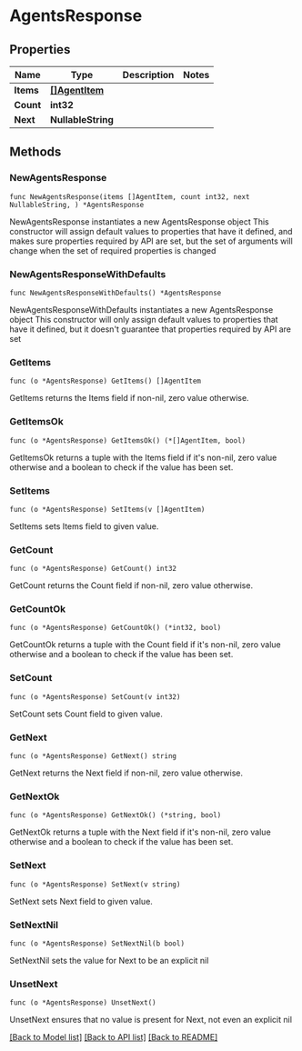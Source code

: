 # AgentsResponse

## Properties

Name | Type | Description | Notes
------------ | ------------- | ------------- | -------------
**Items** | [**[]AgentItem**](AgentItem.md) |  | 
**Count** | **int32** |  | 
**Next** | **NullableString** |  | 

## Methods

### NewAgentsResponse

`func NewAgentsResponse(items []AgentItem, count int32, next NullableString, ) *AgentsResponse`

NewAgentsResponse instantiates a new AgentsResponse object
This constructor will assign default values to properties that have it defined,
and makes sure properties required by API are set, but the set of arguments
will change when the set of required properties is changed

### NewAgentsResponseWithDefaults

`func NewAgentsResponseWithDefaults() *AgentsResponse`

NewAgentsResponseWithDefaults instantiates a new AgentsResponse object
This constructor will only assign default values to properties that have it defined,
but it doesn't guarantee that properties required by API are set

### GetItems

`func (o *AgentsResponse) GetItems() []AgentItem`

GetItems returns the Items field if non-nil, zero value otherwise.

### GetItemsOk

`func (o *AgentsResponse) GetItemsOk() (*[]AgentItem, bool)`

GetItemsOk returns a tuple with the Items field if it's non-nil, zero value otherwise
and a boolean to check if the value has been set.

### SetItems

`func (o *AgentsResponse) SetItems(v []AgentItem)`

SetItems sets Items field to given value.


### GetCount

`func (o *AgentsResponse) GetCount() int32`

GetCount returns the Count field if non-nil, zero value otherwise.

### GetCountOk

`func (o *AgentsResponse) GetCountOk() (*int32, bool)`

GetCountOk returns a tuple with the Count field if it's non-nil, zero value otherwise
and a boolean to check if the value has been set.

### SetCount

`func (o *AgentsResponse) SetCount(v int32)`

SetCount sets Count field to given value.


### GetNext

`func (o *AgentsResponse) GetNext() string`

GetNext returns the Next field if non-nil, zero value otherwise.

### GetNextOk

`func (o *AgentsResponse) GetNextOk() (*string, bool)`

GetNextOk returns a tuple with the Next field if it's non-nil, zero value otherwise
and a boolean to check if the value has been set.

### SetNext

`func (o *AgentsResponse) SetNext(v string)`

SetNext sets Next field to given value.


### SetNextNil

`func (o *AgentsResponse) SetNextNil(b bool)`

 SetNextNil sets the value for Next to be an explicit nil

### UnsetNext
`func (o *AgentsResponse) UnsetNext()`

UnsetNext ensures that no value is present for Next, not even an explicit nil

[[Back to Model list]](../README.md#documentation-for-models) [[Back to API list]](../README.md#documentation-for-api-endpoints) [[Back to README]](../README.md)


